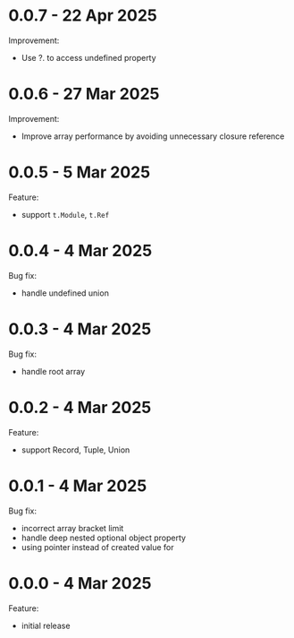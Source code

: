 # 0.0.7 - 22 Apr 2025
Improvement:
- Use ?. to access undefined property

# 0.0.6 - 27 Mar 2025
Improvement:
- Improve array performance by avoiding unnecessary closure reference

# 0.0.5 - 5 Mar 2025
Feature:
- support `t.Module`, `t.Ref`

# 0.0.4 - 4 Mar 2025
Bug fix:
- handle undefined union

# 0.0.3 - 4 Mar 2025
Bug fix:
- handle root array

# 0.0.2 - 4 Mar 2025
Feature:
- support Record, Tuple, Union

# 0.0.1 - 4 Mar 2025
Bug fix:
- incorrect array bracket limit
- handle deep nested optional object property
- using pointer instead of created value for

# 0.0.0 - 4 Mar 2025
Feature:
- initial release
